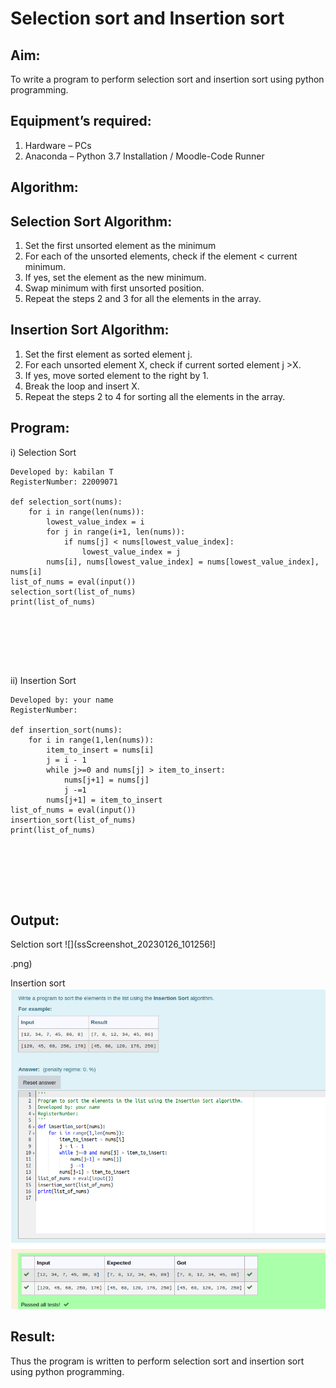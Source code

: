 # Selection sort and Insertion sort
## Aim:
To write a program to perform selection sort and insertion sort using python programming.
## Equipment’s required:
1.	Hardware – PCs
2.	Anaconda – Python 3.7 Installation / Moodle-Code Runner
## Algorithm:
## Selection Sort Algorithm:
1.	Set the first unsorted element as the minimum
2.	For each of the unsorted elements, check if the element < current minimum.
3.	If yes, set the element as the new minimum.
4.	Swap minimum with first unsorted position.
5.	Repeat the steps 2 and 3 for all the elements in the array.
## Insertion Sort Algorithm:
1.	Set the first element as sorted element j.
2.	For each unsorted element X, check if current sorted element j >X.
3.	If yes, move sorted element to the right by 1.
4.	Break the loop and insert X.
5.	Repeat the steps 2 to 4 for sorting all the elements in the array.
## Program:
i) Selection Sort
```Program to sort the elements in the list using the Selection Sort algorithm.
Developed by: kabilan T
RegisterNumber: 22009071

def selection_sort(nums):
    for i in range(len(nums)):
        lowest_value_index = i
        for j in range(i+1, len(nums)):
            if nums[j] < nums[lowest_value_index]:
                lowest_value_index = j
        nums[i], nums[lowest_value_index] = nums[lowest_value_index], nums[i]
list_of_nums = eval(input())
selection_sort(list_of_nums)
print(list_of_nums)
    






```
ii)	Insertion Sort
```Program to sort the elements in the list using the Insertion Sort algorithm.
Developed by: your name
RegisterNumber: 

def insertion_sort(nums):
    for i in range(1,len(nums)):
        item_to_insert = nums[i]
        j = i - 1
        while j>=0 and nums[j] > item_to_insert:
            nums[j+1] = nums[j]
            j -=1
        nums[j+1] = item_to_insert
list_of_nums = eval(input())
insertion_sort(list_of_nums)
print(list_of_nums)
    






```

## Output:
Selction sort
![](ssScreenshot_20230126_101256!]

.png)

Insertion sort
![](is.png)

## Result:
Thus the program is written to perform selection sort and insertion sort using python programming.
